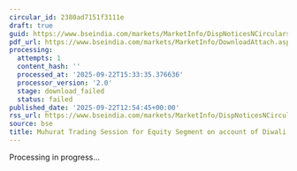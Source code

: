 ```yaml
---
circular_id: 2380ad7151f3111e
draft: true
guid: https://www.bseindia.com/markets/MarketInfo/DispNoticesNCirculars.aspx?Noticeid={F98CA4AB-2DFF-4E85-90A9-0EA420C501C9}&noticeno=20250922-21&dt=09/22/2025&icount=21&totcount=56&flag=0
pdf_url: https://www.bseindia.com/markets/MarketInfo/DownloadAttach.aspx?id=20250922-21&attachedId=
processing:
  attempts: 1
  content_hash: ''
  processed_at: '2025-09-22T15:33:35.376636'
  processor_version: '2.0'
  stage: download_failed
  status: failed
published_date: '2025-09-22T12:54:45+00:00'
rss_url: https://www.bseindia.com/markets/MarketInfo/DispNoticesNCirculars.aspx?Noticeid={F98CA4AB-2DFF-4E85-90A9-0EA420C501C9}&noticeno=20250922-21&dt=09/22/2025&icount=21&totcount=56&flag=0
source: bse
title: Muhurat Trading Session for Equity Segment on account of Diwali Laxmi Pujan
---
```


Processing in progress...